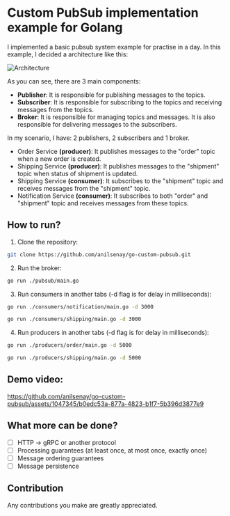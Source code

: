 # Custom PubSub implementation example for Golang

I implemented a basic pubsub system example for practise in a day. In this example, I decided a architecture like this:

![Architecture](https://i.ibb.co/TtZ40LZ/Ads-z-2023-06-25-1733.png)

As you can see, there are 3 main components:

- **Publisher**: It is responsible for publishing messages to the topics.
- **Subscriber**: It is responsible for subscribing to the topics and receiving messages from the topics.
- **Broker**: It is responsible for managing topics and messages. It is also responsible for delivering messages to the subscribers.

In my scenario, I have: 2 publishers, 2 subscribers and 1 broker.

- Order Service **(producer)**: It publishes messages to the "order" topic when a new order is created.
- Shipping Service **(producer)**: It publishes messages to the "shipment" topic when status of shipment is updated.
- Shipping Service **(consumer)**: It subscribes to the "shipment" topic and receives messages from the "shipment" topic.
- Notification Service **(consumer)**: It subscribes to both "order" and "shipment" topic and receives messages from these topics.

## How to run?

1. Clone the repository:

```bash
git clone https://github.com/anilsenay/go-custom-pubsub.git
```

2. Run the broker:

```bash
go run ./pubsub/main.go
```

3. Run consumers in another tabs (-d flag is for delay in milliseconds):

```bash
go run ./consumers/notification/main.go -d 3000
```

```bash
go run ./consumers/shipping/main.go -d 3000
```

4. Run producers in another tabs (-d flag is for delay in milliseconds):

```bash
go run ./producers/order/main.go -d 5000
```

```bash
go run ./producers/shipping/main.go -d 5000
```

## Demo video:

https://github.com/anilsenay/go-custom-pubsub/assets/1047345/b0edc53a-877a-4823-b1f7-5b396d3877e9

## What more can be done?

- [ ] HTTP -> gRPC or another protocol
- [ ] Processing guarantees (at least once, at most once, exactly once)
- [ ] Message ordering guarantees
- [ ] Message persistence

## Contribution

Any contributions you make are greatly appreciated.
